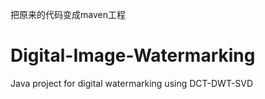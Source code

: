 把原来的代码变成maven工程
# Digital-Image-Watermarking
Java project for digital watermarking using DCT-DWT-SVD
